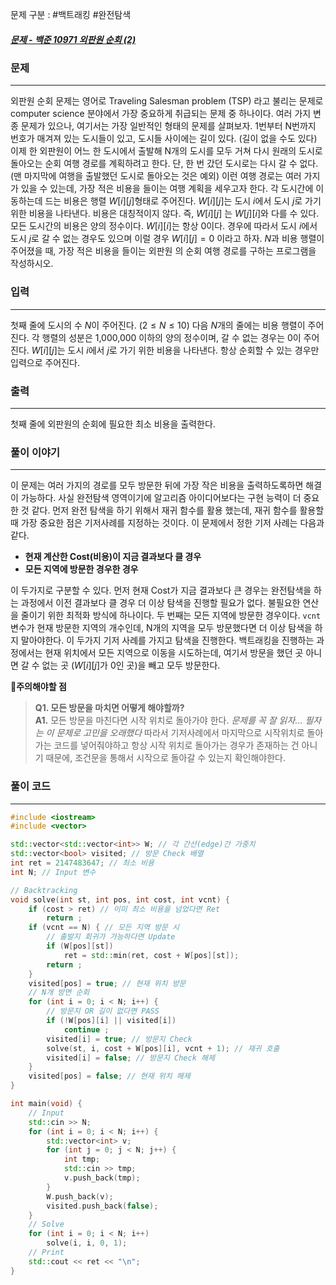 문제 구분 : #백트래킹 #완전탐색 
##### [문제 - 백준 10971 외판원 순회 (2)](https://www.acmicpc.net/problem/10971)

### 문제
<hr>

외판원 순회 문제는 영어로 Traveling Salesman problem (TSP) 라고 불리는 문제로 computer science 분야에서 가장 중요하게 취급되는 문제 중 하나이다. 여러 가지 변종 문제가 있으나, 여기서는 가장 일반적인 형태의 문제를 살펴보자. 1번부터 N번까지 번호가 매겨져 있는 도시들이 있고, 도시들 사이에는 길이 있다. (길이 없을 수도 있다) 이제 한 외판원이 어느 한 도시에서 출발해 N개의 도시를 모두 거쳐 다시 원래의 도시로 돌아오는 순회 여행 경로를 계획하려고 한다. 단, 한 번 갔던 도시로는 다시 갈 수 없다. (맨 마지막에 여행을 출발했던 도시로 돌아오는 것은 예외) 이런 여행 경로는 여러 가지가 있을 수 있는데, 가장 적은 비용을 들이는 여행 계획을 세우고자 한다. 각 도시간에 이동하는데 드는 비용은 행렬 $W[i][j]$형태로 주어진다. $W[i][j]$는 도시 $i$에서 도시 $j$로 가기 위한 비용을 나타낸다. 비용은 대칭적이지 않다. 즉, $W[i][j]$ 는 $W[j][i]$와 다를 수 있다. 모든 도시간의 비용은 양의 정수이다. $W[i][i]$는 항상 0이다. 경우에 따라서 도시 $i$에서 도시 $j$로 갈 수 없는 경우도 있으며 이럴 경우 $W[i][j]=0$ 이라고 하자. $N$과 비용 행렬이 주어졌을 때, 가장 적은 비용을 들이는 외판원 의 순회 여행 경로를 구하는 프로그램을 작성하시오.

### 입력
<hr>

첫째 줄에 도시의 수 $N$이 주어진다. $(2 ≤ N ≤ 10)$ 다음 $N$개의 줄에는 비용 행렬이 주어진다. 각 행렬의 성분은 1,000,000 이하의 양의 정수이며, 갈 수 없는 경우는 0이 주어진다. $W[i][j]$는 도시 $i$에서 $j$로 가기 위한 비용을 나타낸다. 항상 순회할 수 있는 경우만 입력으로 주어진다.
### 출력
<hr>

첫째 줄에 외판원의 순회에 필요한 최소 비용을 출력한다.
### 풀이 이야기
<hr>

이 문제는 여러 가지의 경로를 모두 방문한 뒤에 가장 작은 비용을 출력하도록하면 해결이 가능하다. 사실 완전탐색 영역이기에 알고리즘 아이디어보다는 구현 능력이 더 중요한 것 같다. 먼저 완전 탐색을 하기 위해서 재귀 함수를 활용 했는데, 재귀 함수를 활용할 때 가장 중요한 점은 기저사례를 지정하는 것이다. 이 문제에서 정한 기저 사례는 다음과 같다.

 - **현재 계산한 Cost(비용)이 지금 결과보다 클 경우**
 - **모든 지역에 방문한 경우한 경우**

이 두가지로 구분할 수 있다. 먼저 현재 Cost가 지금 결과보다 큰 경우는 완전탐색을 하는 과정에서 이전 결과보다 클 경우 더 이상 탐색을 진행할 필요가 없다. 불필요한 연산을 줄이기 위한 최적화 방식에 하나이다.
두 번째는 모든 지역에 방문한 경우이다. `vcnt`변수가 현재 방문한 지역의 개수인데, N개의 지역을 모두 방문했다면 더 이상 탐색을 하지 말아야한다. 이 두가지 기저 사례를 가지고 탐색을 진행한다. 백트래킹을 진행하는 과정에서는 현재 위치에서 모든 지역으로 이동을 시도하는데, 여기서 방문을 했던 곳 아니면 갈 수 없는 곳 ($W[i][j]$가 0인 곳)을 빼고 모두 방문한다.

🚨**주의해야할 점**
>**Q1. 모든 방문을 마치면 어떻게 해야할까?**  
>**A1.** 모든 방문을 마친다면 시작 위치로 돌아가야 한다. *문제를 꼭 잘 읽자… 필자는 이 문제로 고민을 오래했다* 따라서 기저사례에서 마지막으로 시작위치로 돌아가는 코드를 넣어줘야하고 항상 시작 위치로 돌아가는 경우가 존재하는 건 아니기 때문에, 조건문을 통해서 시작으로 돌아갈 수 있는지 확인해야한다.
### 풀이 코드
<hr>

``` c++
#include <iostream>
#include <vector>

std::vector<std::vector<int>> W; // 각 간선(edge)간 가중치
std::vector<bool> visited; // 방문 Check 배열
int ret = 2147483647; // 최소 비용
int N; // Input 변수

// Backtracking
void solve(int st, int pos, int cost, int vcnt) {
	if (cost > ret) // 이미 최소 비용을 넘었다면 Ret
		return ;
	if (vcnt == N) { // 모든 지역 방문 시
		// 출발지 회귀가 가능하다면 Update
		if (W[pos][st])
			ret = std::min(ret, cost + W[pos][st]);
		return ;
	}
	visited[pos] = true; // 현재 위치 방문
	// N개 방면 순회
	for (int i = 0; i < N; i++) {
		// 방문지 OR 길이 없다면 PASS
		if (!W[pos][i] || visited[i])
			continue ;
		visited[i] = true; // 방문지 Check
		solve(st, i, cost + W[pos][i], vcnt + 1); // 재귀 호출
		visited[i] = false; // 방문지 Check 해제
	}
	visited[pos] = false; // 현재 위치 해제
}

int main(void) {
	// Input
	std::cin >> N;
	for (int i = 0; i < N; i++) {
		std::vector<int> v;
		for (int j = 0; j < N; j++) {
			int tmp;
			std::cin >> tmp;
			v.push_back(tmp);
		}
		W.push_back(v);
		visited.push_back(false);
	}
	// Solve
	for (int i = 0; i < N; i++)
		solve(i, i, 0, 1);
	// Print
	std::cout << ret << "\n";
}
```


